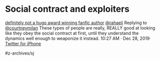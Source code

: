 # Social contract and exploiters


 [definitely not a hugo award winning fanfic author](https://twitter.com/rahaeli) 
 [@rahaeli](https://twitter.com/rahaeli) 
Replying to
 [@courtneymilan](https://twitter.com/courtneymilan) 
These types of people are really, REALLY good at looking like they obey the social contract at first, until they understand the dynamics well enough to weaponize it instead.
10:27 AM · Dec 28, 2019· [Twitter for iPhone](https://help.twitter.com/using-twitter/how-to-tweet#source-labels) 


#z-archives/sj